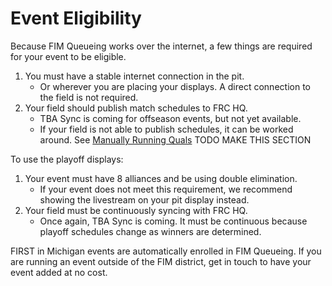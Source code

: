 # Event Eligibility

Because FIM Queueing works over the internet, a few things are required for your event to be eligible.

1. You must have a stable internet connection in the pit.
    - Or wherever you are placing your displays. A direct connection to the field is not required.
2. Your field should publish match schedules to FRC HQ.
    - TBA Sync is coming for offseason events, but not yet available.
    - If your field is not able to publish schedules, it can be worked around. See [Manually Running Quals](#manually-running-quals) TODO MAKE THIS SECTION

To use the playoff displays:

1. Your event must have 8 alliances and be using double elimination.
    - If your event does not meet this requirement, we recommend showing the livestream on your pit display instead.
2. Your field must be continuously syncing with FRC HQ.
    - Once again, TBA Sync is coming. It must be continuous because playoff schedules change as winners are determined.

FIRST in Michigan events are automatically enrolled in FIM Queueing. If you are running an event outside of the FIM district, get in touch to have your event added at no cost.
